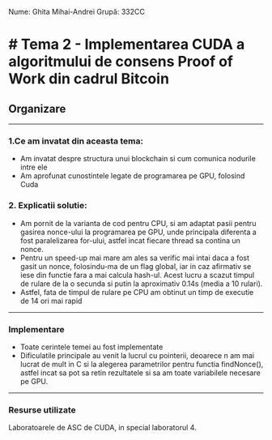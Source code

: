 Nume: Ghita Mihai-Andrei
Grupă: 332CC

# # Tema 2 - Implementarea CUDA a algoritmului de consens Proof of Work din cadrul Bitcoin

## Organizare
***
### 1.Ce am invatat din aceasta tema:
* Am invatat despre structura unui blockchain si cum comunica nodurile intre ele
* Am aprofunat cunostintele legate de programarea pe GPU, folosind Cuda 


### 2. Explicatii solutie:
* Am pornit de la varianta de cod pentru CPU, si am adaptat pasii pentru gasirea nonce-ului la programarea pe GPU, unde principala diferenta a fost paralelizarea for-ului, astfel incat fiecare thread sa contina un nonce. 
* Pentru un speed-up mai mare am ales sa verific mai intai daca a fost gasit un nonce, folosindu-ma de un flag global, iar in caz afirmativ se iese din functie fara a mai calcula hash-ul. Acest lucru a scazut timpul de rulare de la o secunda si putin la aproximativ 0.14s (media a 10 rulari).
* Astfel, fata de timpul de rulare pe CPU am obtinut un timp de executie de 14 ori mai rapid
***
### Implementare

* Toate cerintele temei au fost implementate
* Dificulatile principale au venit la lucrul cu pointerii, deoarece n am mai lucrat de mult in C si la alegerea parametrilor pentru functia findNonce(), astfel incat sa pot sa retin rezultatele si sa am toate variabilele necesare pe GPU.
***
### Resurse utilizate

Laboratoarele de ASC de CUDA, in special laboratorul 4.
